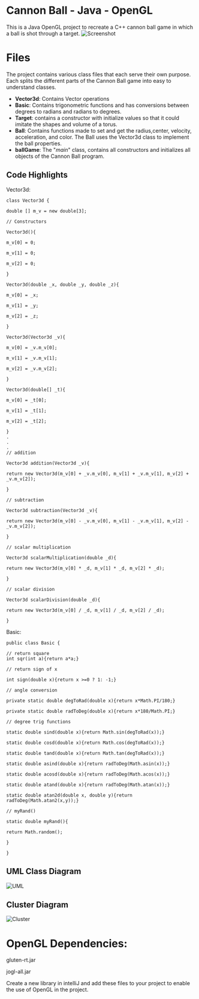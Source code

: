 # Cannon Ball - Java - OpenGL
This is a Java OpenGL project to recreate a C++ cannon ball game in which a ball is shot through a target.
![Screenshot](https://raw.githubusercontent.com/edwardayala/OpenGL_Project/master/ScreenShot.png)
# Files

The project contains various class files that each serve their own purpose. Each splits the different parts of the Cannon Ball game into easy to understand classes.

 - **Vector3d**: Contains Vector operations
 - **Basic**: Contains trigonometric functions and has conversions between degrees to radians and radians to degrees.
 - **Target**: contains a constructor with initialize values so that it could imitate the shapes and volume of a torus.
 - **Ball**: Contains functions made to set and get the radius,center, velocity, acceleration, and color. The Ball uses the Vector3d class to implement the ball properties.
 - **ballGame**: The "*main*" class, contains all constructors and initializes all objects of the Cannon Ball program.

## Code Highlights
Vector3d:

    class Vector3d {

    double [] m_v = new double[3];
    
    // Constructors
    
    Vector3d(){
    
    m_v[0] = 0;
    
    m_v[1] = 0;
    
    m_v[2] = 0;
    
    }
    
    Vector3d(double _x, double _y, double _z){
    
    m_v[0] = _x;
    
    m_v[1] = _y;
    
    m_v[2] = _z;
    
    }
    
    Vector3d(Vector3d _v){
    
    m_v[0] = _v.m_v[0];
    
    m_v[1] = _v.m_v[1];
    
    m_v[2] = _v.m_v[2];
    
    }
    
    Vector3d(double[] _t){
    
    m_v[0] = _t[0];
    
    m_v[1] = _t[1];
    
    m_v[2] = _t[2];
    
    }
    .
    .
    .
    // addition
	
	Vector3d addition(Vector3d _v){

	return new Vector3d(m_v[0] + _v.m_v[0], m_v[1] + _v.m_v[1], m_v[2] + _v.m_v[2]);

	}

	// subtraction

	Vector3d subtraction(Vector3d _v){

	return new Vector3d(m_v[0] - _v.m_v[0], m_v[1] - _v.m_v[1], m_v[2] - _v.m_v[2]);

	}

	// scalar multiplication

	Vector3d scalarMultiplication(double _d){

	return new Vector3d(m_v[0] * _d, m_v[1] * _d, m_v[2] * _d);

	}

	// scalar division

	Vector3d scalarDivision(double _d){

	return new Vector3d(m_v[0] / _d, m_v[1] / _d, m_v[2] / _d);

	}
Basic:

    public class Basic {
    
    // return square
	int sqr(int a){return a*a;}

	// return sign of x

	int sign(double x){return x >=0 ? 1: -1;}

	// angle conversion

	private static double degToRad(double x){return x*Math.PI/180;}

	private static double radToDeg(double x){return x*180/Math.PI;}

	// degree trig functions

	static double sind(double x){return Math.sin(degToRad(x));}

	static double cosd(double x){return Math.cos(degToRad(x));}

	static double tand(double x){return Math.tan(degToRad(x));}

	static double asind(double x){return radToDeg(Math.asin(x));}

	static double acosd(double x){return radToDeg(Math.acos(x));}

	static double atand(double x){return radToDeg(Math.atan(x));}

	static double atan2d(double x, double y){return radToDeg(Math.atan2(x,y));}

	// myRand()

	static double myRand(){

	return Math.random();

	}

	}

## UML Class Diagram
![UML](https://raw.githubusercontent.com/edwardayala/OpenGL_Project/master/UMLClassDiagram.png)
## Cluster Diagram
![Cluster](https://raw.githubusercontent.com/edwardayala/OpenGL_Project/master/Cluster.png)


# OpenGL Dependencies:

gluten-rt.jar

jogl-all.jar


Create a new library in intelliJ and add these files to your project to enable the use of OpenGL in the project.
